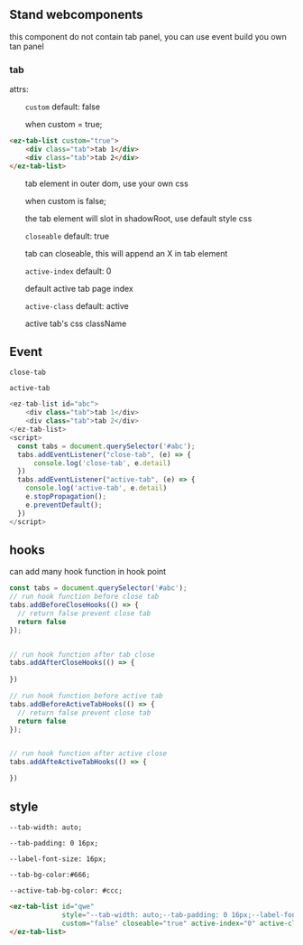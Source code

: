 ## Stand webcomponents

this component do not contain tab panel, you can use event build you own tan panel

### tab
attrs:

&emsp;&emsp;`custom` default: false


&emsp;&emsp;when custom = true;
```html
<ez-tab-list custom="true">
    <div class="tab">tab 1</div>
    <div class="tab">tab 2</div>
</ez-tab-list>
```
&emsp;&emsp;tab element in outer dom, use your own css

&emsp;&emsp;when custom is false;

&emsp;&emsp;the tab element will slot in shadowRoot, use default style css

&emsp;&emsp;`closeable` default: true

&emsp;&emsp;tab can closeable, this will append an X in tab element

&emsp;&emsp;`active-index` default: 0

&emsp;&emsp;default active tab page index

&emsp;&emsp;`active-class` default: active

&emsp;&emsp;active tab's css className

## Event
`close-tab` 

`active-tab`

```javascript
<ez-tab-list id="abc">
    <div class="tab">tab 1</div>
    <div class="tab">tab 2</div>
</ez-tab-list>
<script>
  const tabs = document.querySelector('#abc');
  tabs.addEventListener("close-tab", (e) => {
      console.log('close-tab', e.detail)
  })
  tabs.addEventListener("active-tab", (e) => {
    console.log('active-tab', e.detail)
    e.stopPropagation();
    e.preventDefault();
  })
</script>
```

## hooks
can add many hook function in hook point
```javascript
const tabs = document.querySelector('#abc');
// run hook function before close tab
tabs.addBeforeCloseHooks(() => {
  // return false prevent close tab
  return false
});


// run hook function after tab close
tabs.addAfterCloseHooks(() => {
  
})

// run hook function before active tab
tabs.addBeforeActiveTabHooks(() => {
  // return false prevent close tab
  return false
});


// run hook function after active close
tabs.addAfteActiveTabHooks(() => {

})

```

## style
`--tab-width: auto;`

`--tab-padding: 0 16px;`

`--label-font-size: 16px;`

`--tab-bg-color:#666;`

`--active-tab-bg-color: #ccc;`

```html
<ez-tab-list id="qwe"
             style="--tab-width: auto;--tab-padding: 0 16px;--label-font-size: 16px;--tab-bg-color:#666;--active-tab-bg-color: #ccc;"
             custom="false" closeable="true" active-index="0" active-class="active">
</ez-tab-list>

```
